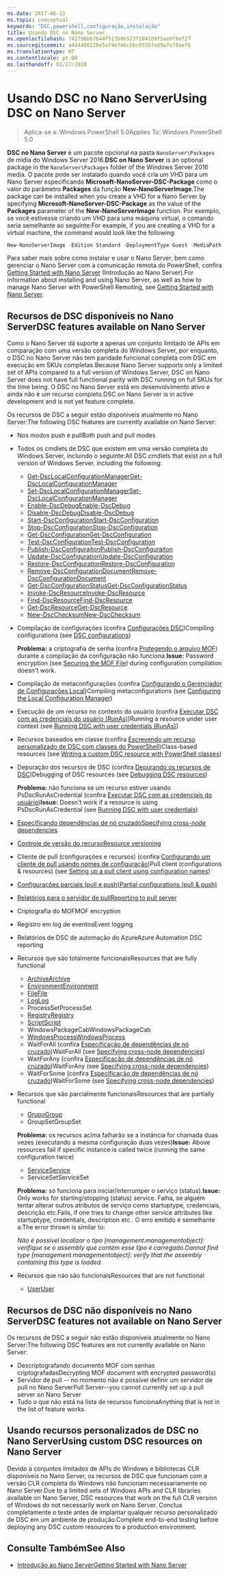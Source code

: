 ```yaml
---
ms.date: 2017-06-12
ms.topic: conceptual
keywords: "DSC,powershell,configuração,instalação"
title: Usando DSC no Nano Server
ms.openlocfilehash: 7427d6bb7644f513b9b523f284109f5ae0f8ef27
ms.sourcegitcommit: a444406120e5af4e746cbbc0558fe89a7e78aef6
ms.translationtype: HT
ms.contentlocale: pt-BR
ms.lasthandoff: 01/17/2018
---
```

# <a name="using-dsc-on-nano-server"></a><span data-ttu-id="4d88d-103">Usando DSC no Nano Server</span><span class="sxs-lookup"><span data-stu-id="4d88d-103">Using DSC on Nano Server</span></span>

> <span data-ttu-id="4d88d-104">Aplica-se a: Windows PowerShell 5.0</span><span class="sxs-lookup"><span data-stu-id="4d88d-104">Applies To: Windows PowerShell 5.0</span></span>

<span data-ttu-id="4d88d-105">**DSC no Nano Server** é um pacote opcional na pasta `NanoServer\Packages` de mídia do Windows Server 2016.</span><span class="sxs-lookup"><span data-stu-id="4d88d-105">**DSC on Nano Server** is an optional package in the `NanoServer\Packages` folder of the Windows Server 2016 media.</span></span> <span data-ttu-id="4d88d-106">O pacote pode ser instalado quando você cria um VHD para um Nano Server especificando **Microsoft-NanoServer-DSC-Package** como o valor do parâmetro **Packages** da função **New-NanoServerImage**.</span><span class="sxs-lookup"><span data-stu-id="4d88d-106">The package can be installed when you create a VHD for a Nano Server by specifying **Microsoft-NanoServer-DSC-Package** as the value of the **Packages** parameter of the **New-NanoServerImage** function.</span></span> <span data-ttu-id="4d88d-107">Por exemplo, se você estivesse criando um VHD para uma máquina virtual, o comando seria semelhante ao seguinte:</span><span class="sxs-lookup"><span data-stu-id="4d88d-107">For example, if you are creating a VHD for a virtual machine, the command would look like the following:</span></span>

```powershell
New-NanoServerImage -Edition Standard -DeploymentType Guest -MediaPath f:\ -BasePath .\Base -TargetPath .\Nano1\Nano.vhd -ComputerName Nano1 -Packages Microsoft-NanoServer-DSC-Package
```

<span data-ttu-id="4d88d-108">Para saber mais sobre como instalar e usar o Nano Server, bem como gerenciar o Nano Server com a comunicação remota do PowerShell, confira [Getting Started with Nano Server](https://technet.microsoft.com/en-us/library/mt126167.aspx) (Introdução ao Nano Server).</span><span class="sxs-lookup"><span data-stu-id="4d88d-108">For information about installing and using Nano Server, as well as how to manage Nano Server with PowerShell Remoting, see [Getting Started with Nano Server](https://technet.microsoft.com/en-us/library/mt126167.aspx).</span></span>


## <a name="dsc-features-available-on-nano-server"></a><span data-ttu-id="4d88d-109">Recursos de DSC disponíveis no Nano Server</span><span class="sxs-lookup"><span data-stu-id="4d88d-109">DSC features available on Nano Server</span></span>

 <span data-ttu-id="4d88d-110">Como o Nano Server dá suporte a apenas um conjunto limitado de APIs em comparação com uma versão completa do Windows Server, por enquanto, o DSC no Nano Server não tem paridade funcional completa com DSC em execução em SKUs completas.</span><span class="sxs-lookup"><span data-stu-id="4d88d-110">Because Nano Server supports only a limited set of APIs compared to a full version of Windows Server, DSC on Nano Server does not have full functional parity with DSC running on full SKUs for the time being.</span></span> <span data-ttu-id="4d88d-111">O DSC no Nano Server está em desenvolvimento ativo e ainda não é um recurso completo.</span><span class="sxs-lookup"><span data-stu-id="4d88d-111">DSC on Nano Server is in active development and is not yet feature complete.</span></span>
 
 <span data-ttu-id="4d88d-112">Os recursos de DSC a seguir estão disponíveis atualmente no Nano Server:</span><span class="sxs-lookup"><span data-stu-id="4d88d-112">The following DSC features are currently available on Nano Server:</span></span> 


* <span data-ttu-id="4d88d-113">Nos modos push e pull</span><span class="sxs-lookup"><span data-stu-id="4d88d-113">Both push and pull modes</span></span>

* <span data-ttu-id="4d88d-114">Todos os cmdlets de DSC que existem em uma versão completa do Windows Server, incluindo o seguinte:</span><span class="sxs-lookup"><span data-stu-id="4d88d-114">All DSC cmdlets that exist on a full version of Windows Server, including the following:</span></span> 
  * [<span data-ttu-id="4d88d-115">Get-DscLocalConfigurationManager</span><span class="sxs-lookup"><span data-stu-id="4d88d-115">Get-DscLocalConfigurationManager</span></span>](https://technet.microsoft.com/en-us/library/dn407378.aspx)
  * [<span data-ttu-id="4d88d-116">Set-DscLocalConfigurationManager</span><span class="sxs-lookup"><span data-stu-id="4d88d-116">Set-DscLocalConfigurationManager</span></span>](https://technet.microsoft.com/en-us/library/dn521621.aspx)   
  * [<span data-ttu-id="4d88d-117">Enable-DscDebug</span><span class="sxs-lookup"><span data-stu-id="4d88d-117">Enable-DscDebug</span></span>](https://technet.microsoft.com/en-us/library/mt517870.aspx)
  * [<span data-ttu-id="4d88d-118">Disable-DscDebug</span><span class="sxs-lookup"><span data-stu-id="4d88d-118">Disable-DscDebug</span></span>](https://technet.microsoft.com/en-us/library/mt517872.aspx)       
  * [<span data-ttu-id="4d88d-119">Start-DscConfiguration</span><span class="sxs-lookup"><span data-stu-id="4d88d-119">Start-DscConfiguration</span></span>](https://technet.microsoft.com/en-us/library/dn521623.aspx)
  * [<span data-ttu-id="4d88d-120">Stop-DscConfiguration</span><span class="sxs-lookup"><span data-stu-id="4d88d-120">Stop-DscConfiguration</span></span>](https://technet.microsoft.com/en-us/library/mt143542.aspx)
  * [<span data-ttu-id="4d88d-121">Get-DscConfiguration</span><span class="sxs-lookup"><span data-stu-id="4d88d-121">Get-DscConfiguration</span></span>](https://technet.microsoft.com/en-us/library/dn407379.aspx)
  * [<span data-ttu-id="4d88d-122">Test-DscConfiguration</span><span class="sxs-lookup"><span data-stu-id="4d88d-122">Test-DscConfiguration</span></span>](https://technet.microsoft.com/en-us/library/dn407382.aspx)      
  * [<span data-ttu-id="4d88d-123">Publish-DscConfiguraiton</span><span class="sxs-lookup"><span data-stu-id="4d88d-123">Publish-DscConfiguraiton</span></span>](https://technet.microsoft.com/en-us/library/mt517875.aspx) 
  * [<span data-ttu-id="4d88d-124">Update-DscConfiguration</span><span class="sxs-lookup"><span data-stu-id="4d88d-124">Update-DscConfiguration</span></span>](https://technet.microsoft.com/en-us/library/mt143541.aspx)
  * [<span data-ttu-id="4d88d-125">Restore-DscConfiguration</span><span class="sxs-lookup"><span data-stu-id="4d88d-125">Restore-DscConfiguration</span></span>](https://technet.microsoft.com/en-us/library/dn407383.aspx)
  * [<span data-ttu-id="4d88d-126">Remove-DscConfigurationDocument</span><span class="sxs-lookup"><span data-stu-id="4d88d-126">Remove-DscConfigurationDocument</span></span>](https://technet.microsoft.com/en-us/library/mt143544.aspx)
  * [<span data-ttu-id="4d88d-127">Get-DscConfigurationStatus</span><span class="sxs-lookup"><span data-stu-id="4d88d-127">Get-DscConfigurationStatus</span></span>](https://technet.microsoft.com/en-us/library/mt517868.aspx)
  * [<span data-ttu-id="4d88d-128">Invoke-DscResource</span><span class="sxs-lookup"><span data-stu-id="4d88d-128">Invoke-DscResource</span></span>](https://technet.microsoft.com/en-us/library/mt517869.aspx)
  * [<span data-ttu-id="4d88d-129">Find-DscResource</span><span class="sxs-lookup"><span data-stu-id="4d88d-129">Find-DscResource</span></span>](https://technet.microsoft.com/en-us/library/mt517874.aspx)
  * [<span data-ttu-id="4d88d-130">Get-DscResource</span><span class="sxs-lookup"><span data-stu-id="4d88d-130">Get-DscResource</span></span>](https://technet.microsoft.com/en-us/library/dn521625.aspx)
  * [<span data-ttu-id="4d88d-131">New-DscChecksum</span><span class="sxs-lookup"><span data-stu-id="4d88d-131">New-DscChecksum</span></span>](https://technet.microsoft.com/en-us/library/dn521622.aspx)    

* <span data-ttu-id="4d88d-132">Compilação de configurações (confira [Configurações DSC](configurations.md))</span><span class="sxs-lookup"><span data-stu-id="4d88d-132">Compiling configurations (see [DSC configurations](configurations.md))</span></span>

  <span data-ttu-id="4d88d-133">**Problema:** a criptografia de senha (confira [Protegendo o arquivo MOF](securemof.md)) durante a compilação da configuração não funciona.</span><span class="sxs-lookup"><span data-stu-id="4d88d-133">**Issue:** Password encryption (see [Securing the MOF File](securemof.md)) during configuration compilation doesn't work.</span></span>

* <span data-ttu-id="4d88d-134">Compilação de metaconfigurações (confira [Configurando o Gerenciador de Configurações Local](metaConfig.md))</span><span class="sxs-lookup"><span data-stu-id="4d88d-134">Compiling metaconfigurations (see [Configuring the Local Configuration Manager](metaConfig.md))</span></span>

* <span data-ttu-id="4d88d-135">Execução de um recurso no contexto do usuário (confira [Executar DSC com as credenciais do usuário (RunAs)](runAsUser.md))</span><span class="sxs-lookup"><span data-stu-id="4d88d-135">Running a resource under user context (see [Running DSC with user credentials (RunAs)](runAsUser.md))</span></span>

* <span data-ttu-id="4d88d-136">Recursos baseados em classe (confira [Escrevendo um recurso personalizado de DSC com classes do PowerShell](authoringResourceClass.md))</span><span class="sxs-lookup"><span data-stu-id="4d88d-136">Class-based resources (see [Writing a custom DSC resource with PowerShell classes](authoringResourceClass.md))</span></span>

* <span data-ttu-id="4d88d-137">Depuração dos recursos de DSC (confira [Depurando os recursos de DSC](debugresource.md))</span><span class="sxs-lookup"><span data-stu-id="4d88d-137">Debugging of DSC resources (see [Debugging DSC resources](debugresource.md))</span></span>
  
  <span data-ttu-id="4d88d-138">**Problema:** não funciona se um recurso estiver usando PsDscRunAsCredential (confira [Executar DSC com as credenciais do usuário](runAsUser.md))</span><span class="sxs-lookup"><span data-stu-id="4d88d-138">**Issue:** Doesn't work if a resource is using PsDscRunAsCredential (see [Running DSC with user credentials](runAsUser.md))</span></span>

* [<span data-ttu-id="4d88d-139">Especificando dependências de nó cruzado</span><span class="sxs-lookup"><span data-stu-id="4d88d-139">Specifying cross-node dependencies</span></span>](crossNodeDependencies.md) 

* [<span data-ttu-id="4d88d-140">Controle de versão do recurso</span><span class="sxs-lookup"><span data-stu-id="4d88d-140">Resource versioning</span></span>](sxsResource.md)

* <span data-ttu-id="4d88d-141">Cliente de pull (configurações e recursos) (confira [Configurando um cliente de pull usando nomes de configuração](pullClientConfigNames.md))</span><span class="sxs-lookup"><span data-stu-id="4d88d-141">Pull client (configurations & resources) (see [Setting up a pull client using configuration names](pullClientConfigNames.md))</span></span>

* [<span data-ttu-id="4d88d-142">Configurações parciais (pull e push)</span><span class="sxs-lookup"><span data-stu-id="4d88d-142">Partial configurations (pull & push)</span></span>](partialConfigs.md)

* [<span data-ttu-id="4d88d-143">Relatórios para o servidor de pull</span><span class="sxs-lookup"><span data-stu-id="4d88d-143">Reporting to pull server</span></span>](reportServer.md) 

* <span data-ttu-id="4d88d-144">Criptografia do MOF</span><span class="sxs-lookup"><span data-stu-id="4d88d-144">MOF encryption</span></span>

* <span data-ttu-id="4d88d-145">Registro em log de eventos</span><span class="sxs-lookup"><span data-stu-id="4d88d-145">Event logging</span></span>

* <span data-ttu-id="4d88d-146">Relatórios de DSC de automação do Azure</span><span class="sxs-lookup"><span data-stu-id="4d88d-146">Azure Automation DSC reporting</span></span>

* <span data-ttu-id="4d88d-147">Recursos que são totalmente funcionais</span><span class="sxs-lookup"><span data-stu-id="4d88d-147">Resources that are fully functional</span></span>
  * [<span data-ttu-id="4d88d-148">Archive</span><span class="sxs-lookup"><span data-stu-id="4d88d-148">Archive</span></span>](archiveResource.md)
  * [<span data-ttu-id="4d88d-149">Environment</span><span class="sxs-lookup"><span data-stu-id="4d88d-149">Environment</span></span>](environmentResource.md)
  * [<span data-ttu-id="4d88d-150">File</span><span class="sxs-lookup"><span data-stu-id="4d88d-150">File</span></span>](fileResource.md)
  * [<span data-ttu-id="4d88d-151">Log</span><span class="sxs-lookup"><span data-stu-id="4d88d-151">Log</span></span>](logResource.md)
  * <span data-ttu-id="4d88d-152">ProcessSet</span><span class="sxs-lookup"><span data-stu-id="4d88d-152">ProcessSet</span></span>
  * [<span data-ttu-id="4d88d-153">Registry</span><span class="sxs-lookup"><span data-stu-id="4d88d-153">Registry</span></span>](registryResource.md)
  * [<span data-ttu-id="4d88d-154">Script</span><span class="sxs-lookup"><span data-stu-id="4d88d-154">Script</span></span>](scriptResource.md)
  * <span data-ttu-id="4d88d-155">WindowsPackageCab</span><span class="sxs-lookup"><span data-stu-id="4d88d-155">WindowsPackageCab</span></span>
  * [<span data-ttu-id="4d88d-156">WindowsProcess</span><span class="sxs-lookup"><span data-stu-id="4d88d-156">WindowsProcess</span></span>](windowsProcessResource.md)
  * <span data-ttu-id="4d88d-157">WaitForAll (confira [Especificação de dependências de nó cruzado](crossNodeDependencies.md))</span><span class="sxs-lookup"><span data-stu-id="4d88d-157">WaitForAll (see [Specifying cross-node dependencies](crossNodeDependencies.md))</span></span>
  * <span data-ttu-id="4d88d-158">WaitForAny (confira [Especificação de dependências de nó cruzado](crossNodeDependencies.md))</span><span class="sxs-lookup"><span data-stu-id="4d88d-158">WaitForAny (see [Specifying cross-node dependencies](crossNodeDependencies.md))</span></span>
  * <span data-ttu-id="4d88d-159">WaitForSome (confira [Especificação de dependências de nó cruzado](crossNodeDependencies.md))</span><span class="sxs-lookup"><span data-stu-id="4d88d-159">WaitForSome (see [Specifying cross-node dependencies](crossNodeDependencies.md))</span></span>

* <span data-ttu-id="4d88d-160">Recursos que são parcialmente funcionais</span><span class="sxs-lookup"><span data-stu-id="4d88d-160">Resources that are partially functional</span></span>
  * [<span data-ttu-id="4d88d-161">Grupo</span><span class="sxs-lookup"><span data-stu-id="4d88d-161">Group</span></span>](groupResource.md)
  * <span data-ttu-id="4d88d-162">GroupSet</span><span class="sxs-lookup"><span data-stu-id="4d88d-162">GroupSet</span></span>
  
  <span data-ttu-id="4d88d-163">**Problema:** os recursos acima falharão se a instância for chamada duas vezes (executando a mesma configuração duas vezes)</span><span class="sxs-lookup"><span data-stu-id="4d88d-163">**Issue:** Above resources fail if specific instance is called twice (running the same configuration twice)</span></span>
  
  * [<span data-ttu-id="4d88d-164">Service</span><span class="sxs-lookup"><span data-stu-id="4d88d-164">Service</span></span>](serviceResource.md)
  * <span data-ttu-id="4d88d-165">ServiceSet</span><span class="sxs-lookup"><span data-stu-id="4d88d-165">ServiceSet</span></span>
  
  <span data-ttu-id="4d88d-166">**Problema:** só funciona para iniciar/interromper o serviço (status).</span><span class="sxs-lookup"><span data-stu-id="4d88d-166">**Issue:** Only works for starting/stopping (status) service.</span></span> <span data-ttu-id="4d88d-167">Falha, se alguém tentar alterar outros atributos de serviço como startuptype, credenciais, descrição etc.</span><span class="sxs-lookup"><span data-stu-id="4d88d-167">Fails, if one tries to change other service attributes like startuptype, credentials, description etc..</span></span> <span data-ttu-id="4d88d-168">O erro emitido é semelhante a:</span><span class="sxs-lookup"><span data-stu-id="4d88d-168">The error thrown is similar to:</span></span>
  
  <span data-ttu-id="4d88d-169">*Não é possível localizar o tipo [management.managementobject]: verifique se o assembly que contém esse tipo é carregado.*</span><span class="sxs-lookup"><span data-stu-id="4d88d-169">*Cannot find type [management.managementobject]: verify that the assembly containing this type is loaded.*</span></span>
  
* <span data-ttu-id="4d88d-170">Recursos que não são funcionais</span><span class="sxs-lookup"><span data-stu-id="4d88d-170">Resources that are not functional</span></span>
  * [<span data-ttu-id="4d88d-171">User</span><span class="sxs-lookup"><span data-stu-id="4d88d-171">User</span></span>](userResource.md)
  

## <a name="dsc-features-not-available-on-nano-server"></a><span data-ttu-id="4d88d-172">Recursos de DSC não disponíveis no Nano Server</span><span class="sxs-lookup"><span data-stu-id="4d88d-172">DSC features not available on Nano Server</span></span>

<span data-ttu-id="4d88d-173">Os recursos de DSC a seguir não estão disponíveis atualmente no Nano Server:</span><span class="sxs-lookup"><span data-stu-id="4d88d-173">The following DSC features are not currently available on Nano Server:</span></span>

* <span data-ttu-id="4d88d-174">Descriptografando documento MOF com senhas criptografadas</span><span class="sxs-lookup"><span data-stu-id="4d88d-174">Decrypting MOF document with encrypted password(s)</span></span> 
* <span data-ttu-id="4d88d-175">Servidor de pull -- no momento não é possível definir um servidor de pull no Nano Server</span><span class="sxs-lookup"><span data-stu-id="4d88d-175">Pull Server--you cannot currently set up a pull server on Nano Server</span></span>
* <span data-ttu-id="4d88d-176">Tudo o que não está na lista de recursos funciona</span><span class="sxs-lookup"><span data-stu-id="4d88d-176">Anything that is not in the list of feature works</span></span>

## <a name="using-custom-dsc-resources-on-nano-server"></a><span data-ttu-id="4d88d-177">Usando recursos personalizados de DSC no Nano Server</span><span class="sxs-lookup"><span data-stu-id="4d88d-177">Using custom DSC resources on Nano Server</span></span>
 
<span data-ttu-id="4d88d-178">Devido a conjuntos limitados de APIs do Windows e bibliotecas CLR disponíveis no Nano Server, os recursos de DSC que funcionam com a versão CLR completa do Windows não funcionam necessariamente no Nano Server.</span><span class="sxs-lookup"><span data-stu-id="4d88d-178">Due to a limited sets of Windows APIs and CLR libraries available on Nano Server, DSC resources that work on the full CLR version of Windows do not necessarily work on Nano Server.</span></span> <span data-ttu-id="4d88d-179">Conclua completamente o teste antes de implantar qualquer recurso personalizado de DSC em um ambiente de produção.</span><span class="sxs-lookup"><span data-stu-id="4d88d-179">Complete end-to-end testing before deploying any DSC custom resources to a production environment.</span></span>

## <a name="see-also"></a><span data-ttu-id="4d88d-180">Consulte Também</span><span class="sxs-lookup"><span data-stu-id="4d88d-180">See Also</span></span>
- [<span data-ttu-id="4d88d-181">Introdução ao Nano Server</span><span class="sxs-lookup"><span data-stu-id="4d88d-181">Getting Started with Nano Server</span></span>](https://technet.microsoft.com/en-us/library/mt126167.aspx)

